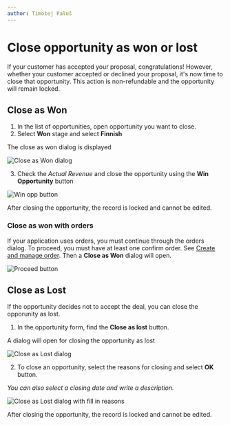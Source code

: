 ```yaml
---
author: Timotej Paluš
---
```


# Close opportunity as won or lost

If your customer has accepted your proposal, congratulations! However, whether your customer accepted or declined your proposal, it's now time to close that opportunity. This action is non-refundable and the opportunity will remain locked.

## Close as Won
1) In the list of opportunities, open opportunity you want to close.
2) Select **Won** stage and select **Finnish**

The close as won dialog is displayed

![Close as Won dialog](/.attachments/ModelDrivenAppUserGuide/closeAsWonDialog.png)

3) Check the _Actual Revenue_ and close the opportunity using the **Win Opportunity** button

![Win opp button](/.attachments/ModelDrivenAppUserGuide/wonOppButton.png)

After closing the opportunity, the record is locked and cannot be edited.

### Close as won with orders
If your application uses orders, you must continue through the orders dialog. To proceed, you must have at least one confirm order. See [Create and manage order](/en/user-guide/model-driven-apps/business-process/sales/create-and-manage-order/). Then a **Close as Won** dialog will open. 

![Proceed button](/.attachments/ModelDrivenAppUserGuide/proceedButton.png)
## Close as Lost
If the opportunity decides not to accept the deal, you can close the opporunity as lost.

1) In the opportunity form, find the **Close as lost** button.

A dialog will open for closing the opportunity as lost

![Close as Lost dialog](/.attachments/ModelDrivenAppUserGuide/closeAsLostDialog.png)

2) To close an opportunity, select the reasons for closing and select **OK** button.

_You can also select a closing date and write a description._

![Close as Lost dialog with fill in reasons](/.attachments/ModelDrivenAppUserGuide/closeOppAndFillInReasons.png)

After closing the opportunity, the record is locked and cannot be edited.

